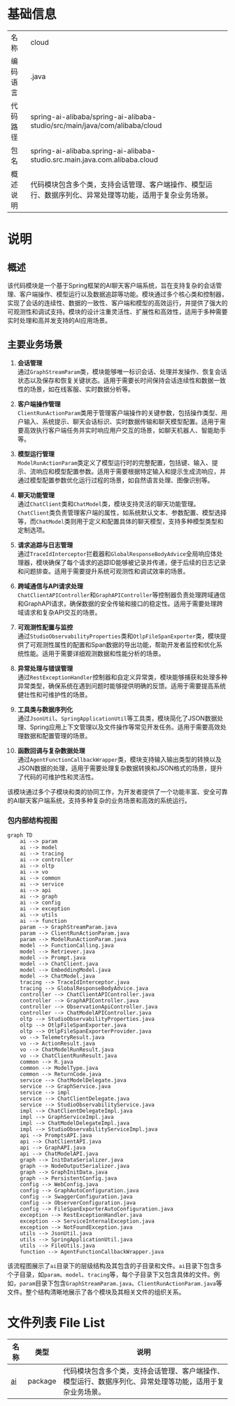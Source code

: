 # 基础信息

|      |      |
|------|------|
| 名称 | cloud |
| 编码语言 | .java |
| 代码路径 | spring-ai-alibaba/spring-ai-alibaba-studio/src/main/java/com/alibaba/cloud |
| 包名 | spring-ai-alibaba.spring-ai-alibaba-studio.src.main.java.com.alibaba.cloud |
| 概述说明 | 代码模块包含多个类，支持会话管理、客户端操作、模型运行、数据序列化、异常处理等功能，适用于复杂业务场景。 |

# 说明

## 概述

该代码模块是一个基于Spring框架的AI聊天客户端系统，旨在支持复杂的会话管理、客户端操作、模型运行以及数据追踪等功能。模块通过多个核心类和控制器，实现了会话的连续性、数据的一致性、客户端和模型的高效运行，并提供了强大的可观测性和调试支持。模块的设计注重灵活性、扩展性和高效性，适用于多种需要实时处理和高并发支持的AI应用场景。

## 主要业务场景

1. **会话管理**  
   通过`GraphStreamParam`类，模块能够唯一标识会话、处理并发操作、恢复会话状态以及保存和恢复关键状态。适用于需要长时间保持会话连续性和数据一致性的场景，如在线客服、实时数据分析等。

2. **客户端操作管理**  
   `ClientRunActionParam`类用于管理客户端操作的关键参数，包括操作类型、用户输入、系统提示、聊天会话标识、实时数据传输和聊天模型配置。适用于需要高效执行客户端任务并实时响应用户交互的场景，如聊天机器人、智能助手等。

3. **模型运行管理**  
   `ModelRunActionParam`类定义了模型运行时的完整配置，包括键、输入、提示、流响应和模型配置参数。适用于需要根据特定输入和提示生成流响应，并通过模型配置参数优化运行过程的场景，如自然语言处理、图像识别等。

4. **聊天功能管理**  
   通过`ChatClient`类和`ChatModel`类，模块支持灵活的聊天功能管理。`ChatClient`类负责管理客户端的属性，如系统默认文本、参数配置、模型选择等，而`ChatModel`类则用于定义和配置具体的聊天模型，支持多种模型类型和定制选项。

5. **请求追踪与日志管理**  
   通过`TraceIdInterceptor`拦截器和`GlobalResponseBodyAdvice`全局响应体处理器，模块确保了每个请求的追踪ID能够被记录并传递，便于后续的日志记录和问题排查。适用于需要提升系统可观测性和调试效率的场景。

6. **跨域通信与API请求处理**  
   `ChatClientAPIController`和`GraphAPIController`等控制器负责处理跨域通信和GraphAPI请求，确保数据的安全传输和接口的稳定性。适用于需要处理跨域请求和复杂API交互的场景。

7. **可观测性配置与监控**  
   通过`StudioObservabilityProperties`类和`OtlpFileSpanExporter`类，模块提供了可观测性属性的配置和Span数据的导出功能，帮助开发者监控和优化系统性能。适用于需要详细观测数据和性能分析的场景。

8. **异常处理与错误管理**  
   通过`RestExceptionHandler`控制器和自定义异常类，模块能够捕获和处理多种异常类型，确保系统在遇到问题时能够提供明确的反馈。适用于需要提高系统健壮性和可维护性的场景。

9. **工具类与数据序列化**  
   通过`JsonUtil`、`SpringApplicationUtil`等工具类，模块简化了JSON数据处理、Spring应用上下文管理以及文件操作等常见开发任务。适用于需要高效处理数据和配置管理的场景。

10. **函数回调与复杂数据处理**  
   通过`AgentFunctionCallbackWrapper`类，模块支持输入输出类型的转换以及JSON数据的处理，适用于需要处理复杂数据转换和JSON格式的场景，提升了代码的可维护性和灵活性。

该模块通过多个子模块和类的协同工作，为开发者提供了一个功能丰富、安全可靠的AI聊天客户端系统，支持多种复杂的业务场景和高效的系统运行。


### 包内部结构视图

```mermaid
graph TD
    ai --> param
    ai --> model
    ai --> tracing
    ai --> controller
    ai --> oltp
    ai --> vo
    ai --> common
    ai --> service
    ai --> api
    ai --> graph
    ai --> config
    ai --> exception
    ai --> utils
    ai --> function
    param --> GraphStreamParam.java
    param --> ClientRunActionParam.java
    param --> ModelRunActionParam.java
    model --> FunctionCalling.java
    model --> Retriever.java
    model --> Prompt.java
    model --> ChatClient.java
    model --> EmbeddingModel.java
    model --> ChatModel.java
    tracing --> TraceIdInterceptor.java
    tracing --> GlobalResponseBodyAdvice.java
    controller --> ChatClientAPIController.java
    controller --> GraphAPIController.java
    controller --> ObservationApiController.java
    controller --> ChatModelAPIController.java
    oltp --> StudioObservabilityProperties.java
    oltp --> OtlpFileSpanExporter.java
    oltp --> OtlpFileSpanExporterProvider.java
    vo --> TelemetryResult.java
    vo --> ActionResult.java
    vo --> ChatModelRunResult.java
    vo --> ChatClientRunResult.java
    common --> R.java
    common --> ModelType.java
    common --> ReturnCode.java
    service --> ChatModelDelegate.java
    service --> GraphService.java
    service --> impl
    service --> ChatClientDelegate.java
    service --> StudioObservabilityService.java
    impl --> ChatClientDelegateImpl.java
    impl --> GraphServiceImpl.java
    impl --> ChatModelDelegateImpl.java
    impl --> StudioObservabilityServiceImpl.java
    api --> PromptsAPI.java
    api --> ChatClientAPI.java
    api --> GraphAPI.java
    api --> ChatModelAPI.java
    graph --> InitDataSerializer.java
    graph --> NodeOutputSerializer.java
    graph --> GraphInitData.java
    graph --> PersistentConfig.java
    config --> WebConfig.java
    config --> GraphAutoConfiguration.java
    config --> SwaggerConfiguration.java
    config --> ObserverConfiguration.java
    config --> FileSpanExporterAutoConfiguration.java
    exception --> RestExceptionHandler.java
    exception --> ServiceInternalException.java
    exception --> NotFoundException.java
    utils --> JsonUtil.java
    utils --> SpringApplicationUtil.java
    utils --> FileUtils.java
    function --> AgentFunctionCallbackWrapper.java
```

该流程图展示了`ai`目录下的层级结构及其包含的子目录和文件。`ai`目录下包含多个子目录，如`param`、`model`、`tracing`等，每个子目录下又包含具体的文件。例如，`param`目录下包含`GraphStreamParam.java`、`ClientRunActionParam.java`等文件。整个结构清晰地展示了各个模块及其相关文件的组织关系。

# 文件列表 File List

| 名称   | 类型  | 说明 |
|-------|------|-------------|
| [ai](ai/_module.md) | package | 代码模块包含多个类，支持会话管理、客户端操作、模型运行、数据序列化、异常处理等功能，适用于复杂业务场景。 |


